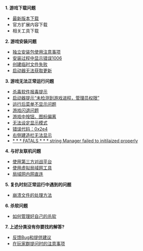 **1. 游戏下载问题**
- [最新版本下载](./最新版本下载)
- 官方扩展内容下载
- 相关工具下载

**2. 游戏安装问题**
- [独立安装包使用注意事项](./独立安装包使用注意事项)
- [安装过程中显示错误1006](./安装过程中显示错误1006)
- [创建临时文件失败](./创建临时文件失败)
- [启动器无法获取更新](./启动器无法获得更新)

**3. 游戏无法正常运行问题**
- [杀毒软件报毒提示](./杀毒软件报毒提示)
- [启动器提示“未检测到游戏进程，管理员权限”](./启动器提示“未检测到游戏进程，管理员权限”)
- [运行后菜单不显示问题](./运行后菜单不显示问题)
- [游戏闪退问题](./闪退问题)
- [游戏中按钮、图标偏离](游戏中按钮、图标偏离)
- [无法设定显示模式](./无法设定显示模式)
- [错误代码：0x2e4](./错误代码：0x2e4)
- [右侧建造栏无法显示](./右侧建造栏无法显示)
- [* * * FATALS * * * string Manager failed to initilaized properly](./FATAL弹窗的解决方法)

**4. 与好友联机问题**
- [使用第三方对战平台](./使用第三方对战平台)
- [使用虚拟局域网工具](使用虚拟局域网工具)
- [局域网内网直连](局域网内网直连)

**5. 复仇时刻正常运行中遇到的问题**
- [崩溃文件的处理方法](./debug文件的处理方法)

**6. 杀软问题**
- [如何管理好自己的杀软](./如何管理好自己的杀软)

**7. 上述分类没有你要找的解答?**
- [反馈Bug和提供建议](./反馈Bug和提供建议)
- [在玩家群提问时的注意事项](./在玩家群提问时的注意事项)